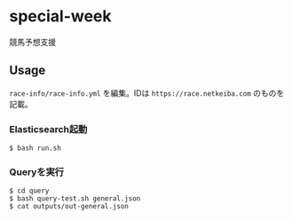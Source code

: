 # special-week

競馬予想支援

## Usage

`race-info/race-info.yml` を編集。IDは `https://race.netkeiba.com` のものを記載。

### Elasticsearch起動

```
$ bash run.sh
```

### Queryを実行
```
$ cd query
$ bash query-test.sh general.json
$ cat outputs/out-general.json
```